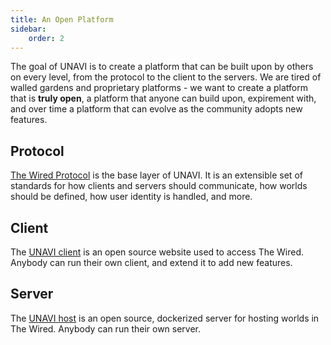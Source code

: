 ```yaml
---
title: An Open Platform
sidebar:
    order: 2
---
```


The goal of UNAVI is to create a platform that can be built upon by others on every level, from the protocol to the client to the servers.
We are tired of walled gardens and proprietary platforms - we want to create a platform that is **truly open**, a platform that anyone can build upon,
expirement with, and over time a platform that can evolve as the community adopts new features.

## Protocol

[The Wired Protocol](/wired-protocol/about/) is the base layer of UNAVI.
It is an extensible set of standards for how clients and servers should communicate, how worlds should be defined, how user identity is handled, and more.

## Client

The [UNAVI client](https://github.com/unavi-xyz/unavi) is an open source website used to access The Wired.
Anybody can run their own client, and extend it to add new features.

## Server

The [UNAVI host](https://github.com/unavi-xyz/unavi/pkgs/container/host) is an open source, dockerized server for hosting worlds in The Wired.
Anybody can run their own server.
